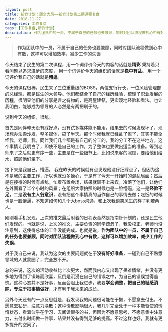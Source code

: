 ```yaml
---
layout: post
title: 新竹计划：顾全大局——新竹计划第二期课程复盘
date: 2018-11-27
categories: 工作复盘
tags: [工作复盘,新竹计划]
description: 作为团队中的一员，不属于自己的任务也要兼顾，同时对团队流程做到心中有数，这样可以增加效率，减少工作的失误。
---
```

>**作为团队中的一员，不属于自己的任务也要兼顾，同时对团队流程做到心中有数，这样可以增加效率，减少工作的失误**

今天结束了民生的第二次课程，用一个词评价今天的内容的话就是**精彩**
秉持着只看问题以追求进步的态度，
用一个词评价今天的组织的话就是**稳中有乱**。
用一个词评价我自己的话就是**懵逼**。
	
今天的课程很棒，民生来了三位重量级的BOSS，两位支行行长，一位风险管理部的总经理，都是民生的大领导。他们都结合了自己的经历经验，梳理了职业发展的历程，很明显他们的分享是言之有物的，是高屋建瓴，更宏观地经验和看法。也让我明白，能够成为领导的人必然是有两把刷子的。
	
说到今天的组织，很乱。
	
首先是同伴昨天没有踩好点，没有试多媒体能不能用，结果去的时候发现坏了，现场想办法搬沙发，整多媒体，搞了半天。那个时候我就已经乱了慌了，其实不能全怪我，老师，我，同伴我们几个都是有自己的分工的，我的分工不在这些地方。这个事情让我明白了，即使不是自己的工作，为了整体也要做出适当的准备。等到老师来了之后就更有序一些，主要是在一些细节上，比如说来客的照顾，要给他们给水，照顾他们坐下。
	
接下来是我自己，懵逼。
我在昨天的时候就有点发现他没仔细踩点了，但因为这不是我的主要工作，所以也就没多操心，于是有了今天一开始时的混乱局面；然后是在接待的时候有点乱，忙着布置会场，结果就顾不上来宾，冷落了他们，让他们在外面看了半个小时的风景；在组织大家拍照的时候也是一脸懵逼，这一是**经验不足**，二是**没有主人翁意识**，没有把这个事情真的当作自己的事情去做；吃饭的时候也是一脸懵逼，不知道如何和几个大boss沟通，和上次我谈笑风生的样子判若两人。
	
刚刚看手机发现，上次的推文最后附着的日程表竟然是指南针计划的，还是民生他们发现的。也就是说，上次的推文，主要负责的同学疏忽了，我没校正，老师也没注意到，这使得总体的工作没能完成。也就是说，**作为团队中的一员，不属于自己的任务也要兼顾，同时对团队流程做到心中有数，这样可以增加效率，减少工作的失误**。
	
对于我自己来说，我认为这次的主要问题就在于**没有好好准备**，一碰到自己不熟悉领域的人就蒙圈了，完全放不开。
	
总的来说，这次的活动收益比上次更大，然而我内心又出现了畏难情绪，并没有更多地为得到了锻炼而欣喜，反倒是沉浸在自己的错误之中，为自己的错误觉得羞愧。这种心态并不是好事，反而会阻止我进步，我要**学会调整，把自己的耻感消除，专注于把事情做好**，才有利于我未来的成长。
	
另外今天还有的一点反思就是，我发现我的问题很可能在于懒，不愿意去付出，不愿意去钻研，注意力涣散；这种懒散影响很大，我几乎完全处于一种本能驱使的懒惰状态，看着似乎在学习，去阅读很多的书，但因为不愿意思考，不愿意集中注意力，去付出时间做一件事，结果并没有得到足够的提高。不过这样也好，我就有更多提升的空间了。
